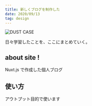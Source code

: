 ```yaml
---
title: 新しくブログを制作した
date: 2020/09/13
tag: design
---
```


![DUST CASE](@/content/blog/about_site/eye-catch.png)

日々学習したことを、ここにまとめていく。

## about site !

Nuxt.js で作成した個人ブログ

## 使い方

アウトプット目的で使います
